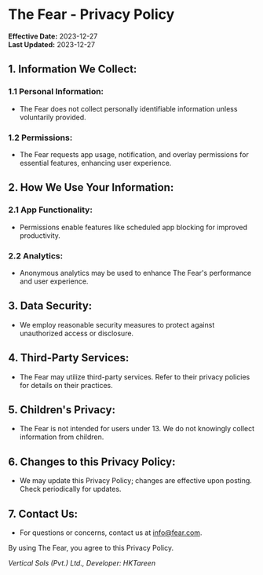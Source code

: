 # The Fear - Privacy Policy

**Effective Date:** 2023-12-27  
**Last Updated:** 2023-12-27

## 1. Information We Collect:

### 1.1 Personal Information:
- The Fear does not collect personally identifiable information unless voluntarily provided.

### 1.2 Permissions:
- The Fear requests app usage, notification, and overlay permissions for essential features, enhancing user experience.

## 2. How We Use Your Information:

### 2.1 App Functionality:
- Permissions enable features like scheduled app blocking for improved productivity.

### 2.2 Analytics:
- Anonymous analytics may be used to enhance The Fear's performance and user experience.

## 3. Data Security:

- We employ reasonable security measures to protect against unauthorized access or disclosure.

## 4. Third-Party Services:

- The Fear may utilize third-party services. Refer to their privacy policies for details on their practices.

## 5. Children's Privacy:

- The Fear is not intended for users under 13. We do not knowingly collect information from children.

## 6. Changes to this Privacy Policy:

- We may update this Privacy Policy; changes are effective upon posting. Check periodically for updates.

## 7. Contact Us:

- For questions or concerns, contact us at info@fear.com.

By using The Fear, you agree to this Privacy Policy.

*Vertical Sols (Pvt.) Ltd., Developer: HKTareen*
